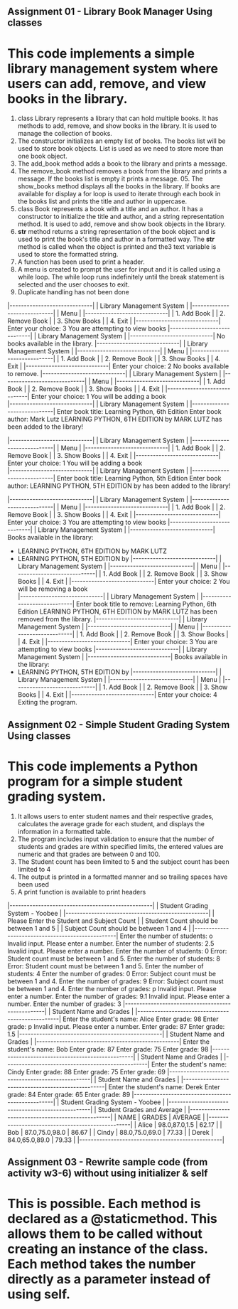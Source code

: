 ## Assignment 01 - Library Book Manager Using classes
# This code implements a simple library management system where users can add, remove, and view books in the library.
01. class Library represents a library that can hold multiple books. It has methods to add, remove, and show books in the library. It is used to manage the collection of books.
02. The constructor initializes an empty list of books. The books list will be used to store book objects. List is used as we need to store more than one book object.
03. The add_book method adds a book to the library and prints a message.
04. The remove_book method removes a book from the library and prints a message. If the books list is empty it prints a message. 05. The show_books method displays all the books in the library. If books are available for display a for loop is used to iterate through each book in the books list and prints the title and author in uppercase.
06. class Book represents a book with a title and an author. It has a constructor to initialize the title and author, and a string representation method. It is used to add, remove and show book objects in the library.
07. __str__  method returns a string representation of the book object and is used to print the book's title and author in a formatted way. The __str__ method is called when the object is printed and the3 text variable is used to store the formatted string.
08. A function has been used to print a header. 
09. A menu is created to prompt the user for input and it is called using a while loop. The while loop runs indefinitely until the break statement is selected and the user chooses to exit.
10. Duplicate handling has not been done

|-----------------------------|
|  Library Management System  |
|-----------------------------|
|       Menu                  |
|-----------------------------|
|       1. Add Book           |
|       2. Remove Book        |
|       3. Show Books         |
|       4. Exit               |
|-----------------------------|
 Enter your choice: 3
 You are attempting to view books 
|-----------------------------|
|  Library Management System  |
|-----------------------------|
No books available in the library.
|-----------------------------|
|  Library Management System  |
|-----------------------------|
|       Menu                  |
|-----------------------------|
|       1. Add Book           |
|       2. Remove Book        |
|       3. Show Books         |
|       4. Exit               |
|-----------------------------|
 Enter your choice: 2
No books available to remove.
|-----------------------------|
|  Library Management System  |
|-----------------------------|
|       Menu                  |
|-----------------------------|
|       1. Add Book           |
|       2. Remove Book        |
|       3. Show Books         |
|       4. Exit               |
|-----------------------------|
 Enter your choice: 1
 You will be adding a book   
|-----------------------------|
|  Library Management System  |
|-----------------------------|
 Enter book title: Learning Python, 6th Edition
 Enter book author: Mark Lutz
LEARNING PYTHON, 6TH EDITION by MARK LUTZ has been added to the library!

|-----------------------------|
|  Library Management System  |
|-----------------------------|
|       Menu                  |
|-----------------------------|
|       1. Add Book           |
|       2. Remove Book        |
|       3. Show Books         |
|       4. Exit               |
|-----------------------------|
 Enter your choice: 1
 You will be adding a book   
|-----------------------------|
|  Library Management System  |
|-----------------------------|
 Enter book title: Learning Python, 5th Edition
 Enter book author: 
LEARNING PYTHON, 5TH EDITION by  has been added to the library!

|-----------------------------|
|  Library Management System  |
|-----------------------------|
|       Menu                  |
|-----------------------------|
|       1. Add Book           |
|       2. Remove Book        |
|       3. Show Books         |
|       4. Exit               |
|-----------------------------|
 Enter your choice: 3
 You are attempting to view books 
|-----------------------------|
|  Library Management System  |
|-----------------------------|
Books available in the library:
-  LEARNING PYTHON, 6TH EDITION by MARK LUTZ
-  LEARNING PYTHON, 5TH EDITION by
|-----------------------------|
|  Library Management System  |
|-----------------------------|
|       Menu                  |
|-----------------------------|
|       1. Add Book           |
|       2. Remove Book        |
|       3. Show Books         |
|       4. Exit               |
|-----------------------------|
 Enter your choice: 2
 You will be removing a book   
|-----------------------------|
|  Library Management System  |
|-----------------------------|
 Enter book title to remove: Learning Python, 6th Edition
LEARNING PYTHON, 6TH EDITION by MARK LUTZ has been removed from the library.
|-----------------------------|
|  Library Management System  |
|-----------------------------|
|       Menu                  |
|-----------------------------|
|       1. Add Book           |
|       2. Remove Book        |
|       3. Show Books         |
|       4. Exit               |
|-----------------------------|
 Enter your choice: 3
 You are attempting to view books 
|-----------------------------|
|  Library Management System  |
|-----------------------------|
Books available in the library:
-  LEARNING PYTHON, 5TH EDITION by
|-----------------------------|
|  Library Management System  |
|-----------------------------|
|       Menu                  |
|-----------------------------|
|       1. Add Book           |
|       2. Remove Book        |
|       3. Show Books         |
|       4. Exit               |
|-----------------------------|
 Enter your choice: 4
Exiting the program.




## Assignment 02 - Simple Student Grading System Using classes
# This code implements a Python program for a simple student grading system. 
01. It allows users to enter student names and their respective grades, calculates the average grade for each student, and displays the information in a formatted table. 
02. The program includes input validation to ensure that the number of students and grades are within specified limits, the entered values are numeric and that grades are between 0 and 100. 
03. The Student count has been limited to 5 and the subject count has been limited to 4
04. The output is printed in a formatted manner and so trailing spaces have been used
05. A print function is available to print headers

|--------------------------------------------------|
|         Student Grading System - Yoobee          |
|--------------------------------------------------|
|    Please Enter the Student and Subject Count    |
|    Student Count should be between 1 and 5       |
|    Subject Count should be between 1 and 4       |
|--------------------------------------------------|
  Enter the number of students: o
Invalid input. Please enter a number.
  Enter the number of students: 2.5
Invalid input. Please enter a number.
  Enter the number of students: 0
Error: Student count must be between 1 and 5.
  Enter the number of students: 8
Error: Student count must be between 1 and 5.
  Enter the number of students: 4
  Enter the number of grades: 0
Error: Subject count must be between 1 and 4.
  Enter the number of grades: 9
Error: Subject count must be between 1 and 4.
  Enter the number of grades: p
Invalid input. Please enter a number.
  Enter the number of grades: 9.1
Invalid input. Please enter a number.
  Enter the number of grades: 3
|--------------------------------------------------|
|              Student Name and Grades             |
|--------------------------------------------------|
  Enter the student's name: Alice
  Enter grade: 98
  Enter grade: p
Invalid input. Please enter a number.
  Enter grade: 87
  Enter grade: 1.5
|--------------------------------------------------|
|              Student Name and Grades             |
|--------------------------------------------------|
  Enter the student's name: Bob
  Enter grade: 87
  Enter grade: 75
  Enter grade: 98
|--------------------------------------------------|
|              Student Name and Grades             |
|--------------------------------------------------|
  Enter the student's name: Cindy
  Enter grade: 88
  Enter grade: 75
  Enter grade: 69
|--------------------------------------------------|
|              Student Name and Grades             |
|--------------------------------------------------|
  Enter the student's name: Derek
  Enter grade: 84
  Enter grade: 65
  Enter grade: 89
|--------------------------------------------------|
|         Student Grading System - Yoobee          |
|--------------------------------------------------|
|            Student Grades and Average            |
|--------------------------------------------------|
|     NAME     |        GRADES        |   AVERAGE  |
|--------------------------------------------------|
|  Alice       | 98.0,87.0,1.5        |   62.17    |
|  Bob         | 87.0,75.0,98.0       |   86.67    |
|  Cindy       | 88.0,75.0,69.0       |   77.33    |
|  Derek       | 84.0,65.0,89.0       |   79.33    |
|--------------------------------------------------|

## Assignment 03 - Rewrite sample code (from activity w3-6) without using initializer & self
# This is possible. Each method is declared as a @staticmethod. This allows them to be called without creating an instance of the class. Each method takes the number directly as a parameter instead of using self.